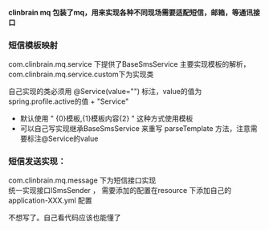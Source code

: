 #### clinbrain mq 包装了mq，用来实现各种不同现场需要适配短信，邮箱，等通讯接口

### 短信模板映射
com.clinbrain.mq.service 下提供了BaseSmsService 主要实现模板的解析，com.clinbrain.mq.service.custom下为实现类  

自己实现的类必须用 @Service(value="") 标注，value的值为 spring.profile.active的值 + "Service"
- 默认使用 " {0}模板,{1}模板内容{2} " 这种方式使用模板
- 可以自己写实现继承BaseSmsService 来重写 parseTemplate 方法，注意需要标注@Service的value


### 短信发送实现： 

com.clinbrain.mq.message 下为短信接口实现  
统一实现接口ISmsSender ， 需要添加的配置在resource 下添加自己的 application-XXX.yml 配置

不想写了。自己看代码应该也能懂了



